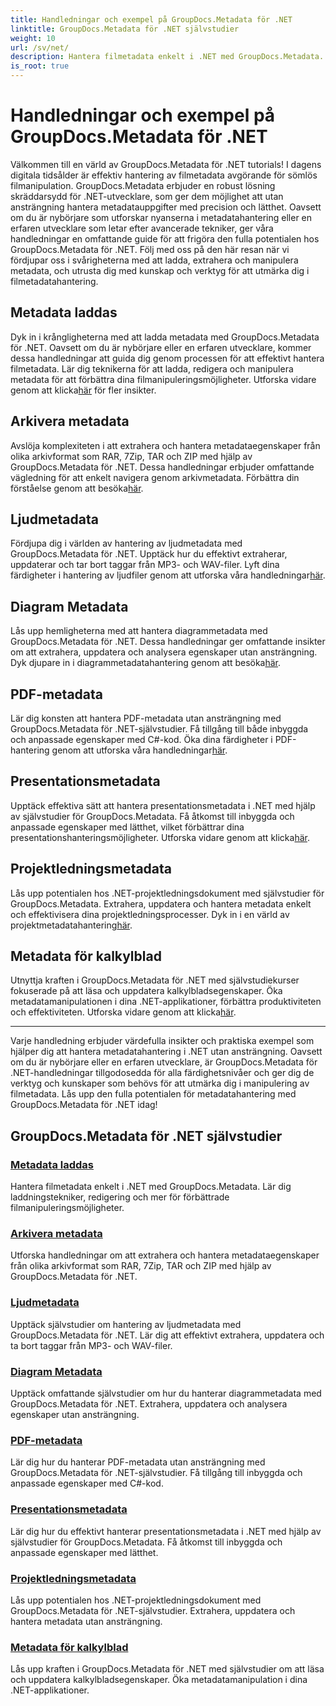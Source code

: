 ```yaml
---
title: Handledningar och exempel på GroupDocs.Metadata för .NET
linktitle: GroupDocs.Metadata för .NET självstudier
weight: 10
url: /sv/net/
description: Hantera filmetadata enkelt i .NET med GroupDocs.Metadata. Lär dig laddningstekniker, redigering och mer för förbättrade filmanipuleringsmöjligheter.
is_root: true
---
```


# Handledningar och exempel på GroupDocs.Metadata för .NET

Välkommen till en värld av GroupDocs.Metadata för .NET tutorials! I dagens digitala tidsålder är effektiv hantering av filmetadata avgörande för sömlös filmanipulation. GroupDocs.Metadata erbjuder en robust lösning skräddarsydd för .NET-utvecklare, som ger dem möjlighet att utan ansträngning hantera metadatauppgifter med precision och lätthet. Oavsett om du är nybörjare som utforskar nyanserna i metadatahantering eller en erfaren utvecklare som letar efter avancerade tekniker, ger våra handledningar en omfattande guide för att frigöra den fulla potentialen hos GroupDocs.Metadata för .NET. Följ med oss på den här resan när vi fördjupar oss i svårigheterna med att ladda, extrahera och manipulera metadata, och utrusta dig med kunskap och verktyg för att utmärka dig i filmetadatahantering.

## Metadata laddas  
Dyk in i krångligheterna med att ladda metadata med GroupDocs.Metadata för .NET. Oavsett om du är nybörjare eller en erfaren utvecklare, kommer dessa handledningar att guida dig genom processen för att effektivt hantera filmetadata. Lär dig teknikerna för att ladda, redigera och manipulera metadata för att förbättra dina filmanipuleringsmöjligheter. Utforska vidare genom att klicka[här](./metadata-loading/) för fler insikter.

## Arkivera metadata  
 Avslöja komplexiteten i att extrahera och hantera metadataegenskaper från olika arkivformat som RAR, 7Zip, TAR och ZIP med hjälp av GroupDocs.Metadata för .NET. Dessa handledningar erbjuder omfattande vägledning för att enkelt navigera genom arkivmetadata. Förbättra din förståelse genom att besöka[här](./archive-metadata/).

## Ljudmetadata  
 Fördjupa dig i världen av hantering av ljudmetadata med GroupDocs.Metadata för .NET. Upptäck hur du effektivt extraherar, uppdaterar och tar bort taggar från MP3- och WAV-filer. Lyft dina färdigheter i hantering av ljudfiler genom att utforska våra handledningar[här](./audio-metadata/).

## Diagram Metadata  
Lås upp hemligheterna med att hantera diagrammetadata med GroupDocs.Metadata för .NET. Dessa handledningar ger omfattande insikter om att extrahera, uppdatera och analysera egenskaper utan ansträngning. Dyk djupare in i diagrammetadatahantering genom att besöka[här](./diagram-metadata/).

## PDF-metadata  
 Lär dig konsten att hantera PDF-metadata utan ansträngning med GroupDocs.Metadata för .NET-självstudier. Få tillgång till både inbyggda och anpassade egenskaper med C#-kod. Öka dina färdigheter i PDF-hantering genom att utforska våra handledningar[här](./pdf-metadata/).

## Presentationsmetadata  
 Upptäck effektiva sätt att hantera presentationsmetadata i .NET med hjälp av självstudier för GroupDocs.Metadata. Få åtkomst till inbyggda och anpassade egenskaper med lätthet, vilket förbättrar dina presentationshanteringsmöjligheter. Utforska vidare genom att klicka[här](./presentation-metadata/).

## Projektledningsmetadata  
 Lås upp potentialen hos .NET-projektledningsdokument med självstudier för GroupDocs.Metadata. Extrahera, uppdatera och hantera metadata enkelt och effektivisera dina projektledningsprocesser. Dyk in i en värld av projektmetadatahantering[här](./project-management-metadata/).

## Metadata för kalkylblad  
Utnyttja kraften i GroupDocs.Metadata för .NET med självstudiekurser fokuserade på att läsa och uppdatera kalkylbladsegenskaper. Öka metadatamanipulationen i dina .NET-applikationer, förbättra produktiviteten och effektiviteten. Utforska vidare genom att klicka[här](./spreadsheet-metadata/).

----
Varje handledning erbjuder värdefulla insikter och praktiska exempel som hjälper dig att hantera metadatahantering i .NET utan ansträngning. Oavsett om du är nybörjare eller en erfaren utvecklare, är GroupDocs.Metadata för .NET-handledningar tillgodosedda för alla färdighetsnivåer och ger dig de verktyg och kunskaper som behövs för att utmärka dig i manipulering av filmetadata. Lås upp den fulla potentialen för metadatahantering med GroupDocs.Metadata för .NET idag! 

## GroupDocs.Metadata för .NET självstudier
### [Metadata laddas](./metadata-loading/)
Hantera filmetadata enkelt i .NET med GroupDocs.Metadata. Lär dig laddningstekniker, redigering och mer för förbättrade filmanipuleringsmöjligheter.
### [Arkivera metadata](./archive-metadata/)
Utforska handledningar om att extrahera och hantera metadataegenskaper från olika arkivformat som RAR, 7Zip, TAR och ZIP med hjälp av GroupDocs.Metadata för .NET.
### [Ljudmetadata](./audio-metadata/)
Upptäck självstudier om hantering av ljudmetadata med GroupDocs.Metadata för .NET. Lär dig att effektivt extrahera, uppdatera och ta bort taggar från MP3- och WAV-filer.
### [Diagram Metadata](./diagram-metadata/)
Upptäck omfattande självstudier om hur du hanterar diagrammetadata med GroupDocs.Metadata för .NET. Extrahera, uppdatera och analysera egenskaper utan ansträngning.
### [PDF-metadata](./pdf-metadata/)
Lär dig hur du hanterar PDF-metadata utan ansträngning med GroupDocs.Metadata för .NET-självstudier. Få tillgång till inbyggda och anpassade egenskaper med C#-kod.
### [Presentationsmetadata](./presentation-metadata/)
Lär dig hur du effektivt hanterar presentationsmetadata i .NET med hjälp av självstudier för GroupDocs.Metadata. Få åtkomst till inbyggda och anpassade egenskaper med lätthet.
### [Projektledningsmetadata](./project-management-metadata/)
Lås upp potentialen hos .NET-projektledningsdokument med GroupDocs.Metadata för .NET-självstudier. Extrahera, uppdatera och hantera metadata utan ansträngning.
### [Metadata för kalkylblad](./spreadsheet-metadata/)
Lås upp kraften i GroupDocs.Metadata för .NET med självstudier om att läsa och uppdatera kalkylbladsegenskaper. Öka metadatamanipulation i dina .NET-applikationer.